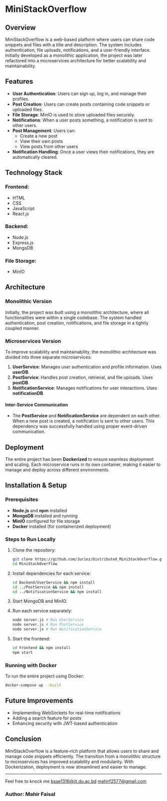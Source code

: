 # MiniStackOverflow

## Overview
MiniStackOverflow is a web-based platform where users can share code snippets and files with a title and description. The system includes authentication, file uploads, notifications, and a user-friendly interface. Initially developed as a monolithic application, the project was later refactored into a microservices architecture for better scalability and maintainability.

## Features
- **User Authentication**: Users can sign up, log in, and manage their profiles.
- **Post Creation**: Users can create posts containing code snippets or uploaded files.
- **File Storage**: MinIO is used to store uploaded files securely.
- **Notifications**: When a user posts something, a notification is sent to other users.
- **Post Management**: Users can:
  - Create a new post
  - View their own posts
  - View posts from other users
- **Notification Handling**: Once a user views their notifications, they are automatically cleared.

## Technology Stack
### Frontend:
- HTML
- CSS
- JavaScript
- React.js

### Backend:
- Node.js
- Express.js
- MongoDB

### File Storage:
- MinIO

## Architecture
### Monolithic Version
Initially, the project was built using a monolithic architecture, where all functionalities were within a single codebase. The system handled authentication, post creation, notifications, and file storage in a tightly coupled manner.

### Microservices Version
To improve scalability and maintainability, the monolithic architecture was divided into three separate microservices:

1. **UserService**: Manages user authentication and profile information. Uses **userDB**.
2. **PostService**: Handles post creation, retrieval, and file uploads. Uses **postDB**.
3. **NotificationService**: Manages notifications for user interactions. Uses **notificationDB**.

#### Inter-Service Communication
- The **PostService** and **NotificationService** are dependent on each other. When a new post is created, a notification is sent to other users. This dependency was successfully handled using proper event-driven communication.

## Deployment
The entire project has been **Dockerized** to ensure seamless deployment and scaling. Each microservice runs in its own container, making it easier to manage and deploy across different environments.

## Installation & Setup
### Prerequisites
- **Node.js** and **npm** installed
- **MongoDB** installed and running
- **MinIO** configured for file storage
- **Docker** installed (for containerized deployment)

### Steps to Run Locally
1. Clone the repository:
   ```sh
   git clone https://github.com/Juriez/Distributed_MiniStackOverflow.git
   cd MiniStackOverflow
   ```

2. Install dependencies for each service:
   ```sh
   cd Backend/UserService && npm install
   cd ../PostService && npm install
   cd ../NotificationService && npm install
   ```

3. Start MongoDB and MinIO.

4. Run each service separately:
   ```sh
   node server.js # Run UserService
   node server.js # Run PostService
   node server.js # Run NotificationService
   ```

5. Start the frontend:
   ```sh
   cd Frontend && npm install
   npm start
   ```

### Running with Docker
To run the entire project using Docker:
```sh
docker-compose up --build
```

## Future Improvements
- Implementing WebSockets for real-time notifications
- Adding a search feature for posts
- Enhancing security with JWT-based authentication

## Conclusion
MiniStackOverflow is a feature-rich platform that allows users to share and manage code snippets efficiently. The transition from a monolithic structure to microservices has improved scalability and modularity. With Dockerization, deployment is now streamlined and easier to manage.

---
Feel free to knock me 
bsse1316@iit.du.ac.bd
mahirf2577@gmail.com

### Author: Mahir Faisal

